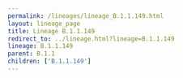 ```yaml
---
permalink: /lineages/lineage_B.1.1.149.html
layout: lineage_page
title: Lineage B.1.1.149
redirect_to: ../lineage.html?lineage=B.1.1.149
lineage: B.1.1.149
parent: B.1.1
children: ['B.1.1.149']
---
```

